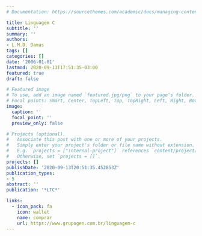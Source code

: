 ```yaml
---
# Documentation: https://sourcethemes.com/academic/docs/managing-content/

title: Linguagem C
subtitle: ''
summary: ''
authors:
- L.M.D. Damas
tags: []
categories: []
date: '2006-01-01'
lastmod: 2020-09-13T17:51:35-03:00
featured: true
draft: false

# Featured image
# To use, add an image named `featured.jpg/png` to your page's folder.
# Focal points: Smart, Center, TopLeft, Top, TopRight, Left, Right, BottomLeft, Bottom, BottomRight.
image:
  caption: ''
  focal_point: ''
  preview_only: false

# Projects (optional).
#   Associate this post with one or more of your projects.
#   Simply enter your project's folder or file name without extension.
#   E.g. `projects = ["internal-project"]` references `content/project/deep-learning/index.md`.
#   Otherwise, set `projects = []`.
projects: []
publishDate: '2020-09-13T20:51:35.452853Z'
publication_types:
- 5
abstract: ''
publication: '*LTC*'

links:
  - icon_pack: fa
    icon: wallet
    name: comprar
    url: https://www.grupogen.com.br/linguagem-c
---
```

